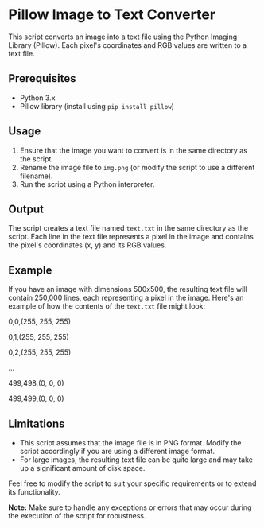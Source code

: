 # Pillow Image to Text Converter

This script converts an image into a text file using the Python Imaging Library (Pillow). Each pixel's coordinates and RGB values are written to a text file.

## Prerequisites

- Python 3.x
- Pillow library (install using `pip install pillow`)

## Usage

1. Ensure that the image you want to convert is in the same directory as the script.
2. Rename the image file to `img.png` (or modify the script to use a different filename).
3. Run the script using a Python interpreter.

## Output

The script creates a text file named `text.txt` in the same directory as the script. Each line in the text file represents a pixel in the image and contains the pixel's coordinates (x, y) and its RGB values.

## Example

If you have an image with dimensions 500x500, the resulting text file will contain 250,000 lines, each representing a pixel in the image. Here's an example of how the contents of the `text.txt` file might look:

0,0,(255, 255, 255)

0,1,(255, 255, 255)

0,2,(255, 255, 255)

...

499,498,(0, 0, 0)

499,499,(0, 0, 0)


## Limitations

- This script assumes that the image file is in PNG format. Modify the script accordingly if you are using a different image format.
- For large images, the resulting text file can be quite large and may take up a significant amount of disk space.

Feel free to modify the script to suit your specific requirements or to extend its functionality.

**Note:** Make sure to handle any exceptions or errors that may occur during the execution of the script for robustness.
